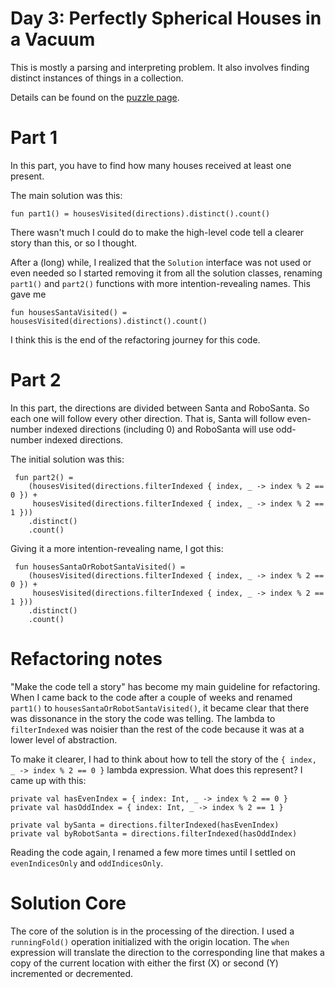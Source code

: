 # Day 3: Perfectly Spherical Houses in a Vacuum

This is mostly a parsing and interpreting problem. It also involves finding distinct instances of things in a collection.

Details can be found on the [puzzle page](https://adventofcode.com/2015/day/3).

# Part 1

In this part, you have to find how many houses received at least one present.

The main solution was this:

    fun part1() = housesVisited(directions).distinct().count()

There wasn't much I could do to make the high-level code tell a clearer story than this, or so I thought. 

After a (long) while, I realized that the `Solution` interface was not used or even needed so I started removing it from all the solution classes, renaming `part1()` and `part2()` functions with more intention-revealing names. This gave me

    fun housesSantaVisited() = housesVisited(directions).distinct().count()

I think this is the end of the refactoring journey for this code.

# Part 2

In this part, the directions are divided between Santa and RoboSanta. So each one will follow every other direction. That is, Santa will follow even-number indexed directions (including 0) and RoboSanta will use odd-number indexed directions.

The initial solution was this:

     fun part2() =
        (housesVisited(directions.filterIndexed { index, _ -> index % 2 == 0 }) +
         housesVisited(directions.filterIndexed { index, _ -> index % 2 == 1 }))
        .distinct()
        .count()

Giving it a more intention-revealing name, I got this:

     fun housesSantaOrRobotSantaVisited() =
        (housesVisited(directions.filterIndexed { index, _ -> index % 2 == 0 }) +
         housesVisited(directions.filterIndexed { index, _ -> index % 2 == 1 }))
        .distinct()
        .count()

# Refactoring notes

"Make the code tell a story" has become my main guideline for refactoring. When I came back to the code after a couple of weeks and renamed `part1()` to `housesSantaOrRobotSantaVisited()`, it became clear that there was dissonance in the story the code was telling. The lambda to `filterIndexed` was noisier than the rest of the code because it was at a lower level of abstraction.

To make it clearer, I had to think about how to tell the story of the `{ index, _ -> index % 2 == 0 }` lambda expression. What does this represent? I came up with this:

    private val hasEvenIndex = { index: Int, _ -> index % 2 == 0 }
    private val hasOddIndex = { index: Int, _ -> index % 2 == 1 }

    private val bySanta = directions.filterIndexed(hasEvenIndex)
    private val byRobotSanta = directions.filterIndexed(hasOddIndex)

Reading the code again, I renamed a few more times until I settled on `evenIndicesOnly` and `oddIndicesOnly`.

# Solution Core

The core of the solution is in the processing of the direction. I used a `runningFold()` operation initialized with the origin location. The `when` expression will translate the direction to the corresponding line that makes a copy of the current location with either the first (X) or second (Y) incremented or decremented.


